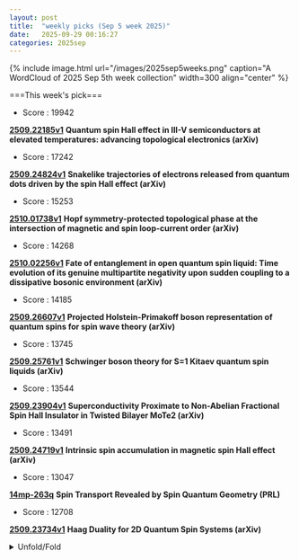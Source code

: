 ```yaml
---
layout: post
title:  "weekly picks (Sep 5 week 2025)"
date:   2025-09-29 00:16:27
categories: 2025sep
---
```


{% include image.html url="/images/2025sep5weeks.png" caption="A WordCloud of 2025 Sep 5th week collection" width=300 align="center" %}




===This week's pick===


* Score : 19942


**[2509.22185v1](https://arxiv.org/abs/2509.22185)** **Quantum spin Hall effect in III-V semiconductors at elevated temperatures: advancing topological electronics (arXiv)**



* Score : 17242


**[2509.24824v1](https://arxiv.org/abs/2509.24824)** **Snakelike trajectories of electrons released from quantum dots driven by the spin Hall effect (arXiv)**


* Score : 15253

**[2510.01738v1](https://arxiv.org/abs/2510.01738)** **Hopf symmetry-protected topological phase at the intersection of magnetic and spin loop-current order (arXiv)**

* Score : 14268


**[2510.02256v1](https://arxiv.org/abs/2510.02256)** **Fate of entanglement in open quantum spin liquid: Time evolution of its genuine multipartite negativity upon sudden coupling to a dissipative bosonic environment (arXiv)**


* Score : 14185


**[2509.26607v1](https://arxiv.org/abs/2509.26607)** **Projected Holstein-Primakoff boson representation of quantum spins for spin wave theory (arXiv)**


* Score : 13745

**[2509.25761v1](https://arxiv.org/abs/2509.25761)** **Schwinger boson theory for S=1 Kitaev quantum spin liquids (arXiv)**


* Score : 13544

**[2509.23904v1](https://arxiv.org/abs/2509.23904)** **Superconductivity Proximate to Non-Abelian Fractional Spin Hall Insulator in Twisted Bilayer MoTe2 (arXiv)**


* Score : 13491

**[2509.24719v1](https://arxiv.org/abs/2509.24719)** **Intrinsic spin accumulation in magnetic spin Hall effect (arXiv)**



* Score : 13047

**[14mp-263q](http://link.aps.org/doi/10.1103/14mp-263q)** **Spin Transport Revealed by Spin Quantum Geometry (PRL)**


* Score :  12708

**[2509.23734v1](https://arxiv.org/abs/2509.23734)** **Haag Duality for 2D Quantum Spin Systems (arXiv)**


<details>
  <summary> Unfold/Fold </summary>
  {% capture markdowncontent %}



---
10/04


1. **[s41467-025-64488-7](https://www.nature.com/articles/s41467-025-64488-7)** Observation of multiple time crystals in a driven-dissipative system with Rydberg gas (Nature Communications)

1. **[s41567-025-03036-y](https://www.nature.com/articles/s41567-025-03036-y)** Imaging isospin order in rhombohedral graphene reveals anisotropy in correlated states (Nature Physics)

1. **[s41563-025-02365-w](https://www.nature.com/articles/s41563-025-02365-w)** Spectroscopic probe of spin current (Nature Materials)



1. **[h6rv-hz81](http://link.aps.org/doi/10.1103/h6rv-hz81)** General Approach to Error Detection of Bosonic Codes via Phase Estimation (PRL)

1. **[q29r-8x1m](http://link.aps.org/doi/10.1103/q29r-8x1m)** Field-Induced Magnon Decay, Magnon Shadows, and Rotonlike Excitations in the Honeycomb Antiferromagnet YbBr3 (PRL)

1. **[1pty-fvpf](http://link.aps.org/doi/10.1103/1pty-fvpf)** Fate of Bosonic Topological Edge Modes in the Presence of Many-Body Interactions (PRL)

1. **[n8d2-hjnd](http://link.aps.org/doi/10.1103/n8d2-hjnd)** Generation of Pure Spin Current with Insulating Antiferromagnetic Materials (PRL)

1. **[wvv1-6lg8](http://link.aps.org/doi/10.1103/wvv1-6lg8)** Heralded Entanglement of On-Demand Spin-Wave Solid-State Quantum Memories for Multiplexed Quantum Network Links (PRX)

1. **[cm49-smhr](http://link.aps.org/doi/10.1103/cm49-smhr)** Bosonic entanglement and quantum sensing from energy transfer in two-tone Floquet systems (PRR)

1. **[znt1-fmx6](http://link.aps.org/doi/10.1103/znt1-fmx6)** Extending the capillary wave model to include the effect of bending rigidity: X-ray reflectivity and diffuse scattering (PRR)

1. **[m8cb-gf1q](http://link.aps.org/doi/10.1103/m8cb-gf1q)** Geometry-dependent defect merging induces bifurcated dynamics in active networks (PRRL)








---
10/03



1. **[s41567-025-03035-z](https://www.nature.com/articles/s41567-025-03035-z)** Isospin magnetic texture and intervalley exchange interaction in rhombohedral tetralayer graphene (Nature Physics)


1. **[tljb-f7tt](http://link.aps.org/doi/10.1103/tljb-f7tt)** Tessellation Codes: Encoded Quantum Gates by Geometric Rotation (PRL)

1. **[9928-wyjm](http://link.aps.org/doi/10.1103/9928-wyjm)** Emulators for Scarce and Noisy Data: Application to Auxiliary-Field Diffusion Monte Carlo for Neutron Matter (PRL)


1. **[tttd-v936](http://link.aps.org/doi/10.1103/tttd-v936)** Locking Orbital Angular Momentum with Linear Momentum of Light (PRL)

1. **[c8n5-l11j](http://link.aps.org/doi/10.1103/c8n5-l11j)** Most Two-Dimensional Bosonic Topological Orders Forbid Sign-Problem-Free Quantum Monte Carlo Simulation: Nonpositive Gauss Sum as an Indicator (PRL)

1. **[sj4r-cb56](http://link.aps.org/doi/10.1103/sj4r-cb56)** Generating Phase Singularities Using Surface Exciton Polaritons in an Organic Natural Hyperbolic Material (PRL)

1. **[hsbt-c46n](http://link.aps.org/doi/10.1103/hsbt-c46n)** Energy Diffusion in the Long-Range Interacting Spin Systems (PRL)

1. **[b7bv-fpz9](http://link.aps.org/doi/10.1103/b7bv-fpz9)** Optical chirality in Raman scattering (PRR)

1. **[5y2q-jzgx](http://link.aps.org/doi/10.1103/5y2q-jzgx)** Thermal state preparation by repeated interactions at and beyond the Lindblad limit (PRR)

1. **[vgpm-s6tv](http://link.aps.org/doi/10.1103/vgpm-s6tv)** Pre-Floquet states facilitating coherent subharmonic response of periodically driven many-body systems (PRR)

1. **[vhnq-79bj](http://link.aps.org/doi/10.1103/vhnq-79bj)** Quantum Zeno blockade in optomechanical systems (PRRL)

1. **[xdbt-h9bs](http://link.aps.org/doi/10.1103/xdbt-h9bs)** Beyond characteristic equations: A unified one-dimensional non-Bloch band theory via wavefunction data (PRRL)

1. **[2510.01273v1](https://arxiv.org/abs/2510.01273)** Room-Temperature Superconductivity at 298 K in Ternary La-Sc-H System at High-pressure Conditions (arXiv)

1. **[2510.01305v1](https://arxiv.org/abs/2510.01305)** Reply to "Limitations of detecting structural changes and time-reversal symmetry breaking in scanning tunneling microscopy experiments" (arXiv)

1. **[2510.01435v1](https://arxiv.org/abs/2510.01435)** Coupling Magnons to an Opto-Electronic Parametric Oscillator (arXiv)

1. **[2510.01482v1](https://arxiv.org/abs/2510.01482)** Even-denominator fractional quantum Hall states with spontaneously broken rotational symmetry (arXiv)

1. **[2510.01503v1](https://arxiv.org/abs/2510.01503)** Coupling free-surface geometry and localized ion dose for continuum models of radiation-induced nanopatterning (arXiv)

1. **[2510.01518v1](https://arxiv.org/abs/2510.01518)** Second ac screening step as a probe for the first-order melting transition in layered vortex matter at intermediate temperatures (arXiv)

1. **[2510.01626v1](https://arxiv.org/abs/2510.01626)** Classification of Thouless pumps with non-invertible symmetries and implications for Floquet phases (arXiv)

1. **[2510.01682v1](https://arxiv.org/abs/2510.01682)** Re-entrant superconductivity at an oxide heterointerface (arXiv)

1. **[2510.01714v1](https://arxiv.org/abs/2510.01714)** Electric spin and valley Hall effects (arXiv)

1. **[2510.01727v1](https://arxiv.org/abs/2510.01727)** Orbital Magnetization in Correlated States of Twisted Bilayer Transition Metal Dichalcogenides (arXiv)


1. **[2510.01786v1](https://arxiv.org/abs/2510.01786)** Tunable Wigner Molecules in a Germanium Quantum Dot (arXiv)

1. **[2510.01821v1](https://arxiv.org/abs/2510.01821)** Intermediate diffusive-ballistic electron conduction around mesoscopic defects in graphene (arXiv)

1. **[2510.01826v1](https://arxiv.org/abs/2510.01826)** Ultrafast giant enhancement of second harmonic generation in a strongly correlated cobaltite YbBaCo4O7 (arXiv)

1. **[2510.01909v1](https://arxiv.org/abs/2510.01909)** Strong-coupling functional renormalization group: Nagaoka ferromagnetism and non-Fermi liquid physics in the Hubbard model at  U = infty  (arXiv)

1. **[2510.01917v1](https://arxiv.org/abs/2510.01917)** Band Gap Engineering of Nitrogen-Doped Monolayer WSe2 Superlattice and its application to Field Effect Transistor (arXiv)

1. **[2510.01921v1](https://arxiv.org/abs/2510.01921)** Electrically tunable ultrafast dynamics and interactions of hybrid excitons in a 2D semiconductor bilayer (arXiv)

1. **[2510.02011v1](https://arxiv.org/abs/2510.02011)** Pulsed-laser induced gold microparticle fragmentation by thermal strain (arXiv)

1. **[2510.02042v1](https://arxiv.org/abs/2510.02042)** The Finite-Temperature Behavior of a Triangular Heisenberg Antiferromagnet (arXiv)

1. **[2510.02064v1](https://arxiv.org/abs/2510.02064)** Ab initio calculation of atomic solid hydrogen phases based on Gutzwiller many-body wave functions (arXiv)

1. **[2510.02221v1](https://arxiv.org/abs/2510.02221)** Phonon Spin Selective One-Way Axial Phonon Transport in Chiral Nanohelix (arXiv)

1. **[2510.02231v1](https://arxiv.org/abs/2510.02231)** Emergent Hierarchy in Localized States of Organic Quantum Chains (arXiv)


1. **[2510.02267v1](https://arxiv.org/abs/2510.02267)** Quantum gates in coupled quantum dots controlled by coupling modulation (arXiv)

1. **[2510.02289v1](https://arxiv.org/abs/2510.02289)** Charge order through crystallization of Frenkel excitons: realization in kagome metals (arXiv)

1. **[2510.02304v1](https://arxiv.org/abs/2510.02304)** Amplified magnetic catalysis in non-Hermitian Euclidean and hyperbolic Dirac liquids (arXiv)

1. **[2510.01306v1](https://arxiv.org/abs/2510.01306)** Chiral quantum state circulation from photon lattice topology (arXiv)

1. **[2510.01760v1](https://arxiv.org/abs/2510.01760)** Giant enhancement of terahertz high-harmonic generation by cavity engineering of Dirac semimetal (arXiv)

1. **[2510.01802v1](https://arxiv.org/abs/2510.01802)** Machine-learning-enabled methodology for the ab-initio simulations of sub-micro m-wide nanoribbons (arXiv)


1. **[2510.01837v1](https://arxiv.org/abs/2510.01837)** Purcell-enhanced single-photon generation from CsPbBr3 quantum dots in in-situ selected Laguerre-Gaussian modes (arXiv)

1. **[2510.01881v1](https://arxiv.org/abs/2510.01881)** Spin-phonon coupling and isotope-related pseudo-molecule vibrations in layered Cr2Ge2Te6 ferromagnet (arXiv)

1. **[2510.02051v1](https://arxiv.org/abs/2510.02051)** Improving neural network performance for solving quantum sign structure (arXiv)

1. **[2510.02141v1](https://arxiv.org/abs/2510.02141)** Quantum speed-up for solving the one-dimensional Hubbard model using quantum annealing (arXiv)

1. **[2510.02234v1](https://arxiv.org/abs/2510.02234)** Reversal of strain state in a Mott insulator thin film by controlling substrate morphology (arXiv)




---
10/02


1. **[s41467-025-63833-0](https://www.nature.com/articles/s41467-025-63833-0)** Twisted bilayer Ice as a new class of hydrogen-bonding moiré materials (Nature Communications)

1. **[s42005-025-02301-z](https://www.nature.com/articles/s42005-025-02301-z)** Elastic bound states in the continuum with multi-polarization hybridization (Communications Physics)

1. **[s41563-025-02360-1](https://www.nature.com/articles/s41563-025-02360-1)** Large moiré superstructure of stacked incommensurate charge density waves (Nature Materials)

1. **[s41586-025-09524-8](https://www.nature.com/articles/s41586-025-09524-8)** Spin squeezing in an ensemble of nitrogen–vacancy centres in diamond (Nature)

1. **[d41586-025-02968-y](https://www.nature.com/articles/d41586-025-02968-y)** Quantum correlations enhance the sensitivity of room-temperature sensors (Nature)

1. **[s41598-025-21913-7](https://www.nature.com/articles/s41598-025-21913-7)** Correction: Exchange-bias and magnetic anisotropy fields in core–shell ferrite nanoparticles (Scientific Reports)





1. **[vmd7-twd5](http://link.aps.org/doi/10.1103/vmd7-twd5)** Heisenberg-Limited Quantum Metrology without Ancillae (PRL)

1. **[bnkn-4p3f](http://link.aps.org/doi/10.1103/bnkn-4p3f)** Indefinite Causal Order and Quantum Coordinates (PRL)

1. **[j3zk-z17h](http://link.aps.org/doi/10.1103/j3zk-z17h)** Tidal Resonance in Binary Neutron Star Inspirals: A High-Precision Study in Numerical Relativity (PRL)



1. **[y29y-f63h](http://link.aps.org/doi/10.1103/y29y-f63h)** Surface Wave Electron Acceleration from Flat Foils at Parallel Laser Incidence (PRL)

1. **[fz3h-6jdx](http://link.aps.org/doi/10.1103/fz3h-6jdx)** Observation of Anisotropic Dispersive Dark-Exciton Dynamics in CrSBr (PRL)

1. **[r22l-y2rr](http://link.aps.org/doi/10.1103/r22l-y2rr)** Emergent Inductance from Chiral Orbital Currents in a Bulk Ferrimagnet (PRL)

1. **[rwd7-92z9](http://link.aps.org/doi/10.1103/rwd7-92z9)** Quantum Anomalous Hall Effects and Emergent SU(2) Hall Ferromagnets at Fractional Filling of Helical Trilayer Graphene (PRL)

1. **[smkf-k7wq](http://link.aps.org/doi/10.1103/smkf-k7wq)** Dichotomy in Low- and High-Energy Band Renormalizations in Trilayer Nickelate La4Ni3O10: A Comparison with Cuprates (PRL)

1. **[dvlz-93t8](http://link.aps.org/doi/10.1103/dvlz-93t8)** Ultrafast Nonequilibrium Enhancement of Electron-Phonon Interaction in 2H−MoTe2 (PRL)

1. **[f5x9-wp3g](http://link.aps.org/doi/10.1103/f5x9-wp3g)** Theory of Reversed Ripening in Active Phase Separating Systems (PRL)

1. **[ss2g-kbpj](http://link.aps.org/doi/10.1103/ss2g-kbpj)** Light-Induced Phase Separation with Finite Wavelength Selection in Photophobic Microalgae (PRL)

1. **[pcmz-w776](http://link.aps.org/doi/10.1103/pcmz-w776)** High-Performance and Reliable Probabilistic Ising Machine Based on Simulated Quantum Annealing (PRX)






1. **[2510.00099v1](https://arxiv.org/abs/2510.00099)** Defect mediated quantum melting of charge ordered insulators (arXiv)

1. **[2510.00134v1](https://arxiv.org/abs/2510.00134)** Interplay of competing bond-order and loop-current fluctuations as a possible mechanism for superconductivity in kagome metals (arXiv)

1. **[2510.00153v1](https://arxiv.org/abs/2510.00153)** Anomalous diffusion in multichannel systems without a Levy distribution of disorder (arXiv)

1. **[2510.00204v1](https://arxiv.org/abs/2510.00204)** Bidirectional ultrafast control of charge density waves via phase competition (arXiv)

1. **[2510.00220v1](https://arxiv.org/abs/2510.00220)** Nonvolatile Switching of Magnetism via Gate-Induced Sliding in Tetralayer Graphene (arXiv)

1. **[2510.00284v1](https://arxiv.org/abs/2510.00284)** Dimerization in the SU(4) Heisenberg model on the cubic lattice: iPEPS study (arXiv)

1. **[2510.00305v1](https://arxiv.org/abs/2510.00305)** Gate-tunable Josephson parametric amplifiers based on semiconductor nanowires (arXiv)

1. **[2510.00341v1](https://arxiv.org/abs/2510.00341)** Magneto-Tunable Thermal Diode Based on Bulk Superconductor (arXiv)

1. **[2510.00385v1](https://arxiv.org/abs/2510.00385)** A poor man's theory of circular dichroism in single-wall carbon nanotubes (arXiv)

1. **[2510.00448v1](https://arxiv.org/abs/2510.00448)** Possibility of ferro-octupolar order in Ba2CaOsO6 assessed by X-ray magnetic dichroism measurements (arXiv)

1. **[2510.00556v1](https://arxiv.org/abs/2510.00556)** Excitons and Optical Response in Excitonic Insulator Candidate TiSe2 (arXiv)

1. **[2510.00575v1](https://arxiv.org/abs/2510.00575)** Field-free Superconducting Diode Effect in FeTe0.55Se0.45 (arXiv)

1. **[2510.00587v1](https://arxiv.org/abs/2510.00587)** Transition between 2D Symmetry Protected Topological Phases on a Klein Bottle (arXiv)

1. **[2510.00595v1](https://arxiv.org/abs/2510.00595)** Large superconducting diode effect driven by edge states in twisted iron-chalcogenide Josephson junctions (arXiv)

1. **[2510.00605v1](https://arxiv.org/abs/2510.00605)** Terahertz field-induced giant symmetry modulations in a van der Waals antiferromagnet (arXiv)

1. **[2510.00653v1](https://arxiv.org/abs/2510.00653)** Energy-density-driven ultrafast electronic excitations in a cuprate superconductor (arXiv)

1. **[2510.00672v1](https://arxiv.org/abs/2510.00672)** Temperature Dependence of the Response Functions of Graphene: Impact on Casimir and Casimi-Polder Forces in and out of Thermal Equilibrium (arXiv)

1. **[2510.00711v1](https://arxiv.org/abs/2510.00711)** An InAsSb surface quantum well with in-situ deposited Nb as a platform for semiconductor-superconductor hybrid devices (arXiv)

1. **[2510.00760v1](https://arxiv.org/abs/2510.00760)** Charge and Valley Hydrodynamics in the Quantum Hall Regime of Gapped Graphene (arXiv)

1. **[2510.00765v1](https://arxiv.org/abs/2510.00765)** Fast and Sensitive Readout of a Semiconductor Quantum Dot Using an In-Situ Microwave Resonator with Enhanced Gate Lever Arm (arXiv)

1. **[2510.00898v1](https://arxiv.org/abs/2510.00898)** The role of stacking and strain in mean-field magnetic moments of multilayer graphene (arXiv)

1. **[2510.00899v1](https://arxiv.org/abs/2510.00899)** On the mechanism of ferromagnetic resonance in ferromagnet-superconductor trilayers (arXiv)

1. **[2510.00921v1](https://arxiv.org/abs/2510.00921)** Non-Hermitian Skin Effect and Electronic Nonlocal Transport (arXiv)

1. **[2510.00940v1](https://arxiv.org/abs/2510.00940)** Anisotropic linear magnetoresistance in Dirac semimetal NiTe2 nanoflakes (arXiv)

1. **[2510.01053v1](https://arxiv.org/abs/2510.01053)** Interacting spin and charge density waves in kagome metal FeGe (arXiv)

1. **[2510.01058v1](https://arxiv.org/abs/2510.01058)** Temperature anomaly of the VSi and VC vacancy spin coherence time in 4H-SiC (arXiv)

1. **[2510.01075v1](https://arxiv.org/abs/2510.01075)** Spontaneous lattice distortion and crystal field effects in HoB4 (arXiv)

1. **[2510.01102v1](https://arxiv.org/abs/2510.01102)** Wave Packet Propagation through Graphene with Square and Triangular Patterned Circular Potential Scatterers (arXiv)

1. **[2510.01125v1](https://arxiv.org/abs/2510.01125)** Non-Hermitian Dynamics in Quantum Anomalous Hall Insulators (arXiv)

1. **[2510.01162v1](https://arxiv.org/abs/2510.01162)** Charge dynamics of individual conductance channels within a percolation network of a nano-patterned nanocrystal quantum dot solid (arXiv)

1. **[2510.00930v1](https://arxiv.org/abs/2510.00930)** Probing quantum advantage for solving the Fermi-Hubbard model with entropy benchmarking (arXiv)

1. **[2510.01066v1](https://arxiv.org/abs/2510.01066)** Nonperturbative fluctuation effects of charged bosonic fields: A quark-diquark model study at nonzero density (arXiv)

1. **[2510.01117v1](https://arxiv.org/abs/2510.01117)** From Bell Products to GHZ: Quantum Memories via Emergent Hamiltonians (arXiv)






---
10/01


1. **[s41567-025-03040-2](https://www.nature.com/articles/s41567-025-03040-2)** Gate-tunable double-dome superconductivity in twisted trilayer graphene (Nature Physics)

1. **[s41567-025-03034-0](https://www.nature.com/articles/s41567-025-03034-0)** Impact of low-energy spin fluctuations on the strange metal in a cuprate superconductor (Nature Physics)

1. **[s42005-025-02299-4](https://www.nature.com/articles/s42005-025-02299-4)** Topological fractal braiding of non-Hermitian bands (Communications Physics)

1. **[s42005-025-02294-9](https://www.nature.com/articles/s42005-025-02294-9)** Quantum geometric renormalization of the Hall coefficient and unconventional Hall resistivity in ZrTe<sub>5</sub> (Communications Physics)

1. **[s42005-025-02295-8](https://www.nature.com/articles/s42005-025-02295-8)** Spin supercurrent in parity-mixed superconductors with structural chirality (Communications Physics)

1. **[s42005-025-02274-z](https://www.nature.com/articles/s42005-025-02274-z)** Non-Hermitian strong bosonic clustering through interaction-induced caging (Communications Physics)

1. **[s42005-025-02296-7](https://www.nature.com/articles/s42005-025-02296-7)** Uncovering the underlying mechanisms of phase transitions in chiral active particles (Communications Physics)



1. **[g45c-ssfx](http://link.aps.org/doi/10.1103/g45c-ssfx)** Single-Ion Information Engine for Charging Quantum Battery (PRL)

1. **[6qqv-rl7q](http://link.aps.org/doi/10.1103/6qqv-rl7q)** Dark-Matter–Electron Detectors for Dark-Matter–Nucleon Interactions (PRL)

1. **[lbw1-kwd5](http://link.aps.org/doi/10.1103/lbw1-kwd5)** Partial-Wave Resolved Spin-Orbit Dynamics (PRL)

1. **[lcsm-xxty](http://link.aps.org/doi/10.1103/lcsm-xxty)** No Time for Surface Charge: How Bulk Conductivity Hides Charge Patterns from Kelvin Probe Force Microscopy in Contact-Electrified Surfaces (PRL)

1. **[yq1x-kxgm](http://link.aps.org/doi/10.1103/yq1x-kxgm)** Anyon Braiding on the Single Edge of a Fractional Quantum Hall State (PRL)

1. **[ttwf-qgz4](http://link.aps.org/doi/10.1103/ttwf-qgz4)** Terahertz-Induced Tunnel Ionization Drives Coherent Raman-Active Phonon in Bismuth (PRL)

1. **[sqbn-vtcj](http://link.aps.org/doi/10.1103/sqbn-vtcj)** Strongly Entangled Kondo and Kagome Lattices and the Emergent Magnetic Ground State in Heavy-Fermion Kagome Metal YbV6Sn6 (PRL)

1. **[fb2r-qdq7](http://link.aps.org/doi/10.1103/fb2r-qdq7)** Pushing Photons with Electrons: Observation of the Polariton Drag Effect (PRL)

1. **[Physics.18.s122](http://link.aps.org/doi/10.1103/Physics.18.s122)** Charge Transfer Happens Too Fast to See (Physics)




1. **[2509.25251v1](https://arxiv.org/abs/2509.25251)** Metal-insulator transition in a CuO chain created by Kondo interaction (arXiv)

1. **[2509.25316v1](https://arxiv.org/abs/2509.25316)** Topological non-Abelian Gauge Structures in Cayley-Schreier Lattices (arXiv)

1. **[2509.25318v1](https://arxiv.org/abs/2509.25318)** Strong-coupling superconductivity near Gross-Neveu quantum criticality in Dirac systems (arXiv)

1. **[2509.25322v1](https://arxiv.org/abs/2509.25322)** The Sound of Electrons Shattering: Current Noise Composition Laws for Electron Fractionalization (arXiv)

1. **[2509.25330v1](https://arxiv.org/abs/2509.25330)** Chiral charge conservation and ballistic magnetotransport in a disordered Weyl semimetal (arXiv)

1. **[2509.25344v1](https://arxiv.org/abs/2509.25344)** Origin of Spin Stripes in Bilayer Nickelate La3Ni2O7 (arXiv)

1. **[2509.25423v1](https://arxiv.org/abs/2509.25423)** Electropolishing-Induced Topographic Defects in Niobium: Insights and Implications for Superconducting Radio Frequency Applications (arXiv)

1. **[2509.25635v1](https://arxiv.org/abs/2509.25635)** Quantum geometric origins of the orbital degrees of freedom of hybrid bosonic quasiparticles in magnetic systems (arXiv)

1. **[2509.25691v1](https://arxiv.org/abs/2509.25691)** Electric-field control of pure spin photocurrent in germanene (arXiv)

1. **[2509.25703v1](https://arxiv.org/abs/2509.25703)** Probing phase transitions in non-Hermitian systems with quantum entanglement (arXiv)


1. **[2509.25772v1](https://arxiv.org/abs/2509.25772)** Effect of Deposition Pressure on the Superconductivity of Ti40V60 Alloy Thin Films (arXiv)

1. **[2509.25797v1](https://arxiv.org/abs/2509.25797)** Growth Optimization of MoSi Thin Film and Measurement of Transport Critical Current Density of its Meander Structure (arXiv)

1. **[2509.25823v1](https://arxiv.org/abs/2509.25823)** Superconducting gap structures in wallpaper fermion systems (arXiv)

1. **[2509.26105v1](https://arxiv.org/abs/2509.26105)** Anisotropic antiferromagnetic order in EuPd3Si2 (arXiv)

1. **[2509.26151v1](https://arxiv.org/abs/2509.26151)** Spin-supersolidity induced quantum criticality and magnetocaloric effect in the triangular-lattice antiferromagnet Rb2Co(SeO3)2 (arXiv)

1. **[2509.26176v1](https://arxiv.org/abs/2509.26176)** Symmetry restoration in a fast scrambling system (arXiv)

1. **[2509.26228v1](https://arxiv.org/abs/2509.26228)** From Shapiro steps to photon-assisted tunneling in microwave-driven atomic-scale Josephson junctions with a single (magnetic) adatom (arXiv)

1. **[2509.26285v1](https://arxiv.org/abs/2509.26285)** Neel vector and Rashba SOC effects on RKKY interaction in 2D d-wave altermagnets (arXiv)

1. **[2509.26320v1](https://arxiv.org/abs/2509.26320)** Magnetic phase transitions protected by topological quantum geometry transitions: effects of electron-electron interactions in the Creutz ladder system (arXiv)

1. **[2509.26387v1](https://arxiv.org/abs/2509.26387)** Efficient heat-energy conversion from a non-thermal Tomonaga-Luttinger liquid (arXiv)

1. **[2509.26447v1](https://arxiv.org/abs/2509.26447)** Non-local edge mode hybridization in the long-range interacting Kitaev chain (arXiv)

1. **[2509.26472v1](https://arxiv.org/abs/2509.26472)** Half-filled metal and molecular-orbital-mediated pairing in cuprate (arXiv)

1. **[2509.26478v1](https://arxiv.org/abs/2509.26478)** YbCu1.14Se2: an exchange disordered 2D triangular random singlet phase? (arXiv)

1. **[2509.26596v1](https://arxiv.org/abs/2509.26596)** Orbital altermagnetism on the kagome lattice and possible application to AV3Sb5 (arXiv)


1. **[2509.26620v1](https://arxiv.org/abs/2509.26620)** Amplified response of cavity-coupled quantum-critical systems (arXiv)

1. **[2509.26638v1](https://arxiv.org/abs/2509.26638)** Intrinsic Nernst Effect from Berry Curvature in Superconductors (arXiv)

1. **[2509.22241v1](https://arxiv.org/abs/2509.22241)** Antiferromagnetic domain walls under spin-orbit torque (arXiv)

1. **[2509.25303v1](https://arxiv.org/abs/2509.25303)** High-efficiency Pt75Au25-based spintronic terahertz emitters (arXiv)

1. **[2509.25326v1](https://arxiv.org/abs/2509.25326)** Error detection without post-selection in adaptive quantum circuits (arXiv)

1. **[2509.25331v1](https://arxiv.org/abs/2509.25331)** Krylov Winding and Emergent Coherence in Operator Growth Dynamics (arXiv)

1. **[2509.25333v1](https://arxiv.org/abs/2509.25333)** Static magnetic control of light emission in plasmonic nanojunctions (arXiv)

1. **[2509.25336v1](https://arxiv.org/abs/2509.25336)** Renormalization of Chern-Simons Wilson Loops via Flux Quantization in Cohomotopy (arXiv)

1. **[2509.25342v1](https://arxiv.org/abs/2509.25342)** Quantum process tomography of a compressed time evolution circuit on superconducting quantum processors (arXiv)

1. **[2509.25679v1](https://arxiv.org/abs/2509.25679)** Charge Transfer States in Donor Acceptor Bulk Heterojunctions as Triplet Triplet Annihilation Sensitizer for Solid-State Photon Upconversion (arXiv)

1. **[2509.26095v1](https://arxiv.org/abs/2509.26095)** The diffusion-driven orthorhombic to tetragonal transition in YBa2Cu3O7 derived with a machine learning interatomic potential (arXiv)

1. **[2509.26104v1](https://arxiv.org/abs/2509.26104)** Spatiotemporal Raman Probing of Molecular Transport in sub-2-nm Plasmonic Quasi-2D Nanochannels (arXiv)

1. **[2509.26206v1](https://arxiv.org/abs/2509.26206)** Anderson localization: a density matrix approach (arXiv)

1. **[2509.26274v1](https://arxiv.org/abs/2509.26274)** Zeta expansion for long-range interactions under periodic boundary conditions with applications to micromagnetics (arXiv)

1. **[2509.26349v1](https://arxiv.org/abs/2509.26349)** Microwave-to-Optical Quantum Transduction of Photons for Quantum Interconnects (arXiv)

1. **[2509.26561v1](https://arxiv.org/abs/2509.26561)** Consequences of symmetry-breaking on conformal defect data (arXiv)





---
09/30

1. **[s41467-025-63578-w](https://www.nature.com/articles/s41467-025-63578-w)** Critical fluctuations and noise spectra in two-dimensional Fe<sub>3</sub>GeTe<sub>2</sub> magnets (Nature Communications)

1. **[s42005-025-02185-z](https://www.nature.com/articles/s42005-025-02185-z)** Near room-temperature magnetic nodal-line semiconductors in technetium-based self-intercalated van der Waals ferrimagnets (Communications Physics)

1. **[s42005-025-02292-x](https://www.nature.com/articles/s42005-025-02292-x)** Generalized reciprocal diffractive imaging for reference-free, single-shot quantitative phase microscopy (Communications Physics)

1. **[s42005-025-02293-w](https://www.nature.com/articles/s42005-025-02293-w)** Non-Markovian multiphoton chiral dynamics with giant systems (Communications Physics)




1. **[21t1-dqn6](http://link.aps.org/doi/10.1103/21t1-dqn6)** Characterizing the Multipartite Entanglement Structure of Non-Gaussian Continuous-Variable States with a Single Evolution Operator (PRL)

1. **[t78h-c9s3](http://link.aps.org/doi/10.1103/t78h-c9s3)** Classical Non-Markovian Noise in Symmetry-Preserving Quantum Dynamics (PRL)

1. **[dmfd-lgcq](http://link.aps.org/doi/10.1103/dmfd-lgcq)** Critically Slow Hilbert-Space Ergodicity in Quantum Morphic Drives (PRL)

1. **[3n8f-k8pl](http://link.aps.org/doi/10.1103/3n8f-k8pl)** Exponential Quantum Advantages for Practical Non-Hermitian Eigenproblems (PRL)

1. **[trj9-r9j8](http://link.aps.org/doi/10.1103/trj9-r9j8)** Condensates, Crystals, and Renormalons in the Gross-Neveu Model at Finite Density (PRL)

1. **[s9vl-7n24](http://link.aps.org/doi/10.1103/s9vl-7n24)** Most Stringent Bound on Electron Neutrino Mass Obtained with a Scalable Low-Temperature Microcalorimeter Array (PRL)



1. **[gyqw-d17z](http://link.aps.org/doi/10.1103/gyqw-d17z)** Observation of Two-Dimensional Branched Flow of Light (PRL)

1. **[c4v9-nd4b](http://link.aps.org/doi/10.1103/c4v9-nd4b)** Handedness Selection and Hysteresis of Chiral Orders in Crystals (PRL)

1. **[lm64-m3bn](http://link.aps.org/doi/10.1103/lm64-m3bn)** Machine Learning the Energetics of Electrified Solid-Liquid Interfaces (PRL)

1. **[rr3f-3zhd](http://link.aps.org/doi/10.1103/rr3f-3zhd)** Exchange Interaction in an InSb Quantum Well Measured with Landau-Level Tunneling Spectroscopy (PRL)

1. **[2fcg-zmwt](http://link.aps.org/doi/10.1103/2fcg-zmwt)** Multipolar Fermi Surface Deformations in Sr2RuO4 Probed by Resistivity and Sound Attenuation: A Window into Electron Viscosity and the Collision Operator (PRL)


1. **[qvd5-5z6m](http://link.aps.org/doi/10.1103/qvd5-5z6m)** Memory Kernel Coupling Theory: Obtaining Time Correlation Function from Higher-Order Moments (PRL)

1. **[72b9-c8cq](http://link.aps.org/doi/10.1103/72b9-c8cq)** Charging Dynamics of Electric Double-Layer Nanocapacitors in Mean Field (PRL)

1. **[66rj-jbqw](http://link.aps.org/doi/10.1103/66rj-jbqw)** Exciton Formation in Two-Dimensional Semiconductors (PRX)

1. **[Physics.18.164](http://link.aps.org/doi/10.1103/Physics.18.164)** Criticality in Nature’s Strongest Force (Physics)

1. **[rc6z-837q](http://link.aps.org/doi/10.1103/rc6z-837q)** Preparing the Gutzwiller wave function for attractive SU(3) fermions on a quantum computer (PRR)

1. **[1gvy-sy4b](http://link.aps.org/doi/10.1103/1gvy-sy4b)** Nonlinear response functions and disorder: The case of the photogalvanic effect (PRR)

1. **[z497-65ks](http://link.aps.org/doi/10.1103/z497-65ks)** Excess energy and countercurrents after a quantum kick (PRR)

1. **[wpnf-4nnn](http://link.aps.org/doi/10.1103/wpnf-4nnn)** Parallel-in-time quantum simulation via Page and Wootters quantum time (PRR)

1. **[zdfp-vgwk](http://link.aps.org/doi/10.1103/zdfp-vgwk)** Numerical investigation of the Brownian q=2 Potts model (PRR)

1. **[sh8w-rk4b](http://link.aps.org/doi/10.1103/sh8w-rk4b)** Magnetic-field-tunable anisotropic blackbody radiation and condensation of slow thermal light in dynamical axion insulators (PRR)

1. **[5r8m-v694](http://link.aps.org/doi/10.1103/5r8m-v694)** Microscopic origin of the nematoelastic coupling and dynamics of hybridized collective nematic-phonon excitations (PRR)

1. **[srgm-9ybc](http://link.aps.org/doi/10.1103/srgm-9ybc)** Fractional Chern mosaic in supermoiré graphene (PRRL)




1. **[2509.22687v1](https://arxiv.org/abs/2509.22687)** Peculiarities of optical absorption spectra of NdFe3(BO3)4 crystal in magnetically ordered state and at the transition to spiral magnetic phase (arXiv)

1. **[2509.22804v1](https://arxiv.org/abs/2509.22804)** Ultralow-Temperature Cryogenic Transmission Electron Microscopy Using a New Helium Flow Cryostat Stage (arXiv)

1. **[2509.22877v1](https://arxiv.org/abs/2509.22877)** Stability and Superconductivity of Ternary Polyhydrides (arXiv)

1. **[2509.22882v1](https://arxiv.org/abs/2509.22882)** Robust quantum Hall resistance standard from uniform wafer-scale epitaxial graphene on SiC (arXiv)

1. **[2509.22902v1](https://arxiv.org/abs/2509.22902)** Tunneling spectroscopy of two-dimensional superconductors with the quantum twisting microscope (arXiv)

1. **[2509.22960v1](https://arxiv.org/abs/2509.22960)** Magnetotransport in a 2D Hybrid Band System: Dirac and Heavy Hole Interplay (arXiv)

1. **[2509.22975v1](https://arxiv.org/abs/2509.22975)** Monte Carlo Diagonalization for Hubbard Model (arXiv)

1. **[2509.23033v1](https://arxiv.org/abs/2509.23033)** Hund's physics extends to actinide f electron systems (arXiv)

1. **[2509.23096v1](https://arxiv.org/abs/2509.23096)** Evanescent-mode-assisted Klein tunneling in dual-gated bilayer graphene (arXiv)

1. **[2509.23137v1](https://arxiv.org/abs/2509.23137)** Superconductivity at 22.3 K in Compressed Sodium-intercalated Graphite (arXiv)

1. **[2509.23177v1](https://arxiv.org/abs/2509.23177)** Non-Hermitian topological superconductivity with symmetry-enriched spectral and eigenstate features (arXiv)

1. **[2509.23396v1](https://arxiv.org/abs/2509.23396)** Splitting of electronic spectrum in paramagnetic phase of itinerant ferromagnets and altermagnets (arXiv)

1. **[2509.23404v1](https://arxiv.org/abs/2509.23404)** Magnetic-field dependent vortex dynamics and critical currents in superconducting microwires with regular large-area perforation by pinholes (arXiv)

1. **[2509.23523v1](https://arxiv.org/abs/2509.23523)** Revealing a hidden magnetic order in the triangular lattice antiferromagnet CuNdO2 (arXiv)

1. **[2509.23591v1](https://arxiv.org/abs/2509.23591)** Fabrication of oxide/FeSe multilayer films using the PLD technique (arXiv)

1. **[2509.23622v1](https://arxiv.org/abs/2509.23622)** Tunable quantum metric and band topology in bilayer Dirac model (arXiv)

1. **[2509.23758v1](https://arxiv.org/abs/2509.23758)** Power-Law Spectra and Asymptotic omega/T Scaling in the Orbital-Selective Mott Phase of a Three-Orbital Hubbard Model (arXiv)

1. **[2509.23856v1](https://arxiv.org/abs/2509.23856)** Gap Inhomogeneity in Cuprates: a view from Two-Dimensional Josephson Echo Spectroscopy (arXiv)


1. **[2509.24131v1](https://arxiv.org/abs/2509.24131)** Quantum Saturation of Magnetoelectric Coupling in Fe3O4 Nanoparticles (arXiv)

1. **[2509.24301v1](https://arxiv.org/abs/2509.24301)** High-Precision Temperature Estimation Based on Magnetic Nanoparticles Dominated by Brownian Relaxation under Combined AC and DC Magnetic Fields (arXiv)

1. **[2509.24415v1](https://arxiv.org/abs/2509.24415)** Strong enhancement of d-wave superconductivity in an extended checkerboard Hubbard ladder (arXiv)

1. **[2509.24439v1](https://arxiv.org/abs/2509.24439)** Spin-stripes in the Hubbard model: a combined DMFT and Bethe-Salpeter analysis (arXiv)

1. **[2509.24455v1](https://arxiv.org/abs/2509.24455)** High-energy electron-beam induced defect engineering of monolayer MoS2 for tunable optical properties (arXiv)

1. **[2509.24518v1](https://arxiv.org/abs/2509.24518)** Charge-localization-driven metal-insulator phase transition in layered molecular conductors (arXiv)

1. **[2509.24581v1](https://arxiv.org/abs/2509.24581)** Spontaneous pi flux trapping in granular rings of unconventional superconductors (arXiv)

1. **[2509.24670v1](https://arxiv.org/abs/2509.24670)** Strong Correlations and Superconductivity in the Supermoire Lattice (arXiv)

1. **[2509.24672v1](https://arxiv.org/abs/2509.24672)** Magnetoelectric Switching of Competing Magnetic Orders in Rhombohedral Graphene (arXiv)

1. **[2509.24682v1](https://arxiv.org/abs/2509.24682)** Topological transitions controlled by the interaction range (arXiv)

1. **[2509.24686v1](https://arxiv.org/abs/2509.24686)** Robust Majorana Platform Driven by a Meissner-Induced Anisotropic Doppler Shift (arXiv)


1. **[2509.24764v1](https://arxiv.org/abs/2509.24764)** Quantum superconducting diode effect with perfect efficiency above liquid-nitrogen temperature (arXiv)


1. **[2509.24838v1](https://arxiv.org/abs/2509.24838)** Ligand co-deposition in focused electron beam induced nanoprinting: a predictive composition model (arXiv)

1. **[2509.24862v1](https://arxiv.org/abs/2509.24862)** Anisotropy by design in superconducting Nb thin films via ultrashort pulse laser irradiation (arXiv)

1. **[2509.25060v1](https://arxiv.org/abs/2509.25060)** Two-dimensional THz spectroscopy in electronic systems: a many-body diagrammatic approach (arXiv)

1. **[2509.25186v1](https://arxiv.org/abs/2509.25186)** Guided Diffusion for the Discovery of New Superconductors (arXiv)

1. **[2509.18259v1](https://arxiv.org/abs/2509.18259)** Order from chaos with adaptive circuits on quantum hardware (arXiv)

1. **[2509.22682v1](https://arxiv.org/abs/2509.22682)** Direct Comparison of Static and Dynamic Measurements of Spin Generation in a Topological Insulator Thin Film (arXiv)

1. **[2509.22773v1](https://arxiv.org/abs/2509.22773)** Universality of Shallow Global Quenches in Critical Spin Chains (arXiv)

1. **[2509.22809v1](https://arxiv.org/abs/2509.22809)** Unraveling the role of disorder in the electronic structure of high entropy alloys (arXiv)

1. **[2509.22892v1](https://arxiv.org/abs/2509.22892)** BCS superconductivity in the presence of wave dark matter (arXiv)

1. **[2509.22977v1](https://arxiv.org/abs/2509.22977)** Sachdev-Ye-Kitaev Model in a Quantum Glassy Landscape (arXiv)

1. **[2509.23170v1](https://arxiv.org/abs/2509.23170)** Room-temperature quantum entanglement in a van der Waals material (arXiv)

1. **[2509.23300v1](https://arxiv.org/abs/2509.23300)** Entanglement signatures of gapless topological phases in a p-wave superconductor (arXiv)

1. **[2509.23507v1](https://arxiv.org/abs/2509.23507)** Development of a microwave SQUID multiplexer for magnetic microbolometers (arXiv)



1. **[2509.23869v1](https://arxiv.org/abs/2509.23869)** Integrable Spherical Brane Model at Large N (arXiv)

1. **[2509.23952v1](https://arxiv.org/abs/2509.23952)** General Framework for Twisted Bilayer Photonic Crystal with Interlayer Coupling and Far-Field Response (arXiv)

1. **[2509.24295v1](https://arxiv.org/abs/2509.24295)** Magnon squeezing near a quantum critical point in a cavity-magnon-qubit system (arXiv)

1. **[2509.24451v1](https://arxiv.org/abs/2509.24451)** Non-epitaxial perovskite polariton laser diode operating under direct current (arXiv)

1. **[2509.24749v1](https://arxiv.org/abs/2509.24749)** A Quantum Computer Based on Donor-Cluster Arrays in Silicon (arXiv)

1. **[2509.24766v1](https://arxiv.org/abs/2509.24766)** Demonstration of quantum error detection in a silicon quantum processor (arXiv)

1. **[2509.25109v1](https://arxiv.org/abs/2509.25109)** Enhancing work-extraction in quantum batteries via correlated reservoirs (arXiv)

1. **[2509.25130v1](https://arxiv.org/abs/2509.25130)** Coupling induced emergent topology in a two-leg fermionic ladder (arXiv)



---
09/29

1. **[2509.21540v1](https://arxiv.org/abs/2509.21540)** Critical dynamics and superconducting state preparation in the quenched Kitaev chain with pairing imbalance (arXiv)

1. **[2509.21558v1](https://arxiv.org/abs/2509.21558)** Real Space Imaging of Spin Scattering in Chirality-Induced Spin Selectivity (arXiv)

1. **[2509.21591v1](https://arxiv.org/abs/2509.21591)** Pathways from a chiral superconductor to a composite Fermi liquid (arXiv)

1. **[2509.21640v1](https://arxiv.org/abs/2509.21640)** A comprehensive equivalent circuit model for high overtone bulk acoustic resonators (HBARs) (arXiv)

1. **[2509.21759v1](https://arxiv.org/abs/2509.21759)** Hexagonal boron nitride/bilayer graphene moire superlattices in the Dirac-material family: energy-band engineering and carrier doping by dual gating (arXiv)

1. **[2509.21771v1](https://arxiv.org/abs/2509.21771)** Spin-basis wavefunctions for the one-dimensional Kitaev model (arXiv)

1. **[2509.21813v1](https://arxiv.org/abs/2509.21813)** Low-energy photoexcitation inside the Mott gap in doped Hubbard and t-J ladders (arXiv)

1. **[2509.21877v1](https://arxiv.org/abs/2509.21877)** Ab initio study of magnetoresistance effect in Mn3Sn/MgO/Mn3Sn antiferromagnetic tunnel junction (arXiv)

1. **[2509.21901v1](https://arxiv.org/abs/2509.21901)** Gapless and ordered phases in spin-1/2 Kitaev-XX-Gamma chain (arXiv)

1. **[2509.21951v1](https://arxiv.org/abs/2509.21951)** Extending the optical absorption in a lumped element meander structure to far-infrared wavelengths (arXiv)

1. **[2509.22051v1](https://arxiv.org/abs/2509.22051)** From gauging to duality in one-dimensional quantum lattice models (arXiv)

1. **[2509.22177v1](https://arxiv.org/abs/2509.22177)** Predictor-corrector method based on dynamic mode decomposition for tensor-train nonequilibrium Green's function calculations (arXiv)


1. **[2509.22231v1](https://arxiv.org/abs/2509.22231)** Features of the Electronic and Charge States of Monovalent-Doped Manganite Films Probed by Magnetic Circular Dichroism (arXiv)

1. **[2509.22266v1](https://arxiv.org/abs/2509.22266)** Antitoroidal magnets and anomalous Hall effect (arXiv)

1. **[2509.22274v1](https://arxiv.org/abs/2509.22274)** Continuum theory for topological phase transitions in exciton systems (arXiv)

1. **[2509.22278v1](https://arxiv.org/abs/2509.22278)** Supercondutivity of Nb-Ta-Ti-Zr-Hf high entropy alloy polycrystalline and amorphous thin films (arXiv)

1. **[2509.22304v1](https://arxiv.org/abs/2509.22304)** Selective bulk-boundary correspondence in higher-order topological insulators with anticommuting mirror and chiral symmetries (arXiv)

1. **[2509.22473v1](https://arxiv.org/abs/2509.22473)** Competing s-wave pairing in overdoped t-J model (arXiv)

1. **[2509.22511v1](https://arxiv.org/abs/2509.22511)** Cryogenic In-Memory Computing with Phase-Change Memory (arXiv)

1. **[2509.22559v1](https://arxiv.org/abs/2509.22559)** Superconductivity in cubic La3Al with interstitial anionic electrons (arXiv)

1. **[2509.22593v1](https://arxiv.org/abs/2509.22593)** Investigation of Parasitic Two-Level Systems in Merged-Element Transmon Qubits (arXiv)

1. **[2509.22634v1](https://arxiv.org/abs/2509.22634)** Limitations of detecting structural changes and time-reversal symmetry breaking in scanning tunneling microscopy experiments (arXiv)

1. **[2509.21410v1](https://arxiv.org/abs/2509.21410)** Quantum Simulation of Fermions in AdS2 Black Hole: Chirality, Entanglement, and Spectral Crossovers (arXiv)

1. **[2509.21441v1](https://arxiv.org/abs/2509.21441)** Thermal reconstruction of chaotic quantum many-body systems (arXiv)

1. **[2509.21585v1](https://arxiv.org/abs/2509.21585)** Smearing of dynamical quantum phase transitions in dissipative free-fermion systems (arXiv)

1. **[2509.21974v1](https://arxiv.org/abs/2509.21974)** Quantum simulation approach to ultra-weak magnetic anisotropy in a frustrated spin-1/2 antiferromagnet (arXiv)

1. **[2509.22073v1](https://arxiv.org/abs/2509.22073)** Noise cross-correlations from single-shot measurements (arXiv)

1. **[2509.22103v1](https://arxiv.org/abs/2509.22103)** Privacy in Distributed Quantum Sensing with Gaussian Quantum Networks (arXiv)

1. **[2509.22105v1](https://arxiv.org/abs/2509.22105)** Theoretical investigations of tetrameric magnetic molecules for sub-kelvin cooling (arXiv)

1. **[2509.22606v1](https://arxiv.org/abs/2509.22606)** Probing Fractional Quantum Hall states in weakly interacting Fermi gases (arXiv)





  {% endcapture %}
  {{ markdowncontent | markdownify }}
 </details>

<style>
  details {
    margin: 10px 0;
  }
  summary {
    cursor: pointer;
  }
</style>

